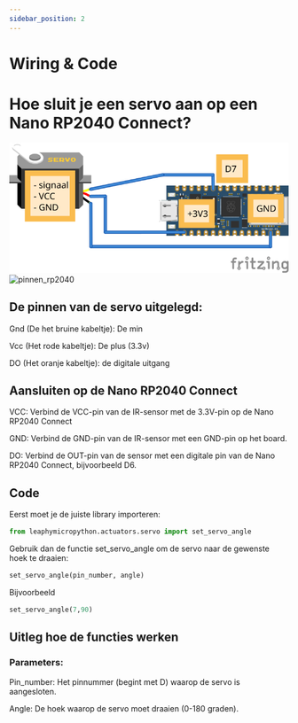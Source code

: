 ```yaml
---
sidebar_position: 2
---
```

# Wiring & Code

# Hoe sluit je een servo aan op een Nano RP2040 Connect?

![servo](nano_rp2040_servo.svg)
![pinnen_rp2040](/img/pinout_nano_rp2040_connect.png)

## De pinnen van de servo uitgelegd:

Gnd (De het bruine kabeltje): De min

Vcc (Het rode kabeltje): De plus (3.3v)

DO (Het oranje kabeltje): de digitale uitgang

## Aansluiten op de Nano RP2040 Connect

VCC: Verbind de VCC-pin van de IR-sensor met de 3.3V-pin op de Nano RP2040 Connect

GND: Verbind de GND-pin van de IR-sensor met een GND-pin op het board.

DO: Verbind de OUT-pin van de sensor met een digitale pin van de Nano RP2040 Connect, bijvoorbeeld D6.

## Code

Eerst moet je de juiste library importeren:

```py
from leaphymicropython.actuators.servo import set_servo_angle
```

Gebruik dan de functie set_servo_angle om de servo naar de gewenste hoek te draaien:

```py
set_servo_angle(pin_number, angle)
```

Bijvoorbeeld
```python
set_servo_angle(7,90)
```

## Uitleg hoe de functies werken

### Parameters:
Pin_number: Het pinnummer (begint met D) waarop de servo is aangesloten.

Angle: De hoek waarop de servo moet draaien (0-180 graden).
